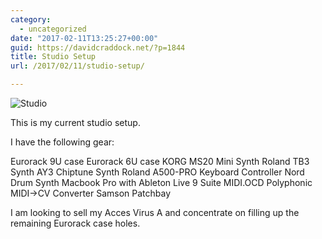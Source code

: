 ```yaml
---
category:
  - uncategorized
date: "2017-02-11T13:25:27+00:00"
guid: https://davidcraddock.net/?p=1844
title: Studio Setup
url: /2017/02/11/studio-setup/

---
```

![Studio](/wp-content/uploads/2017/02/img_0024.jpg)

This is my current studio setup.

I have the following gear:

Eurorack 9U case
Eurorack 6U case
KORG MS20 Mini Synth
Roland TB3 Synth
AY3 Chiptune Synth
Roland A500-PRO Keyboard Controller
Nord Drum Synth
Macbook Pro with Ableton Live 9 Suite
MIDI.OCD Polyphonic MIDI->CV Converter
Samson Patchbay

I am looking to sell my Acces Virus A and concentrate on filling up the remaining Eurorack case holes.
